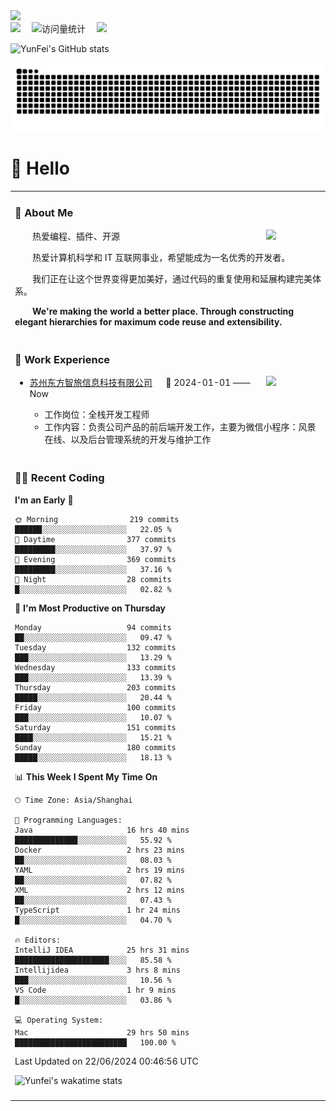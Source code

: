   <!-- dynamic typing effect 动态打字效果 -->
  <div>
    <a href="http://yunfei.plus">
      <img src="https://readme-typing-svg.demolab.com?font=Fira+Code&pause=1000&width=435&lines=console.log(%22Hello%2C%20World%22);祝您今天愉快!&center=true&size=27" />
    </a>
  </div>

  <div>
    <a href="http://yunfei.plus/"><img src="https://img.shields.io/badge/Website-博客-8c36db" /></a>&emsp;
    <!-- visitor -->
    <img src="https://komarev.com/ghpvc/?username=yunfeidog&label=Views&color=orange&style=flat" alt="访问量统计" />&emsp;
    <!-- wakatime -->    
    <a href="https://wakatime.com/@yunfeidog"><img src="https://wakatime.com/badge/user/42d0678c-368b-448b-9a77-5d21c5b55352.svg" /></a>
  </div>

![YunFei's GitHub stats](https://github-readme-stats.vercel.app/api?username=yunfeidog)

![snake](./dist/github-contribution-grid-snake.svg)

#  🙋 Hello

<table>


<tr><td>

### 🤺 About Me

<img align="right" width="88" src="https://cdn.jsdelivr.net/gh/yunfeidog/yunfeidog/assets/images/jobs.png" />

<p>&emsp;&emsp;热爱编程、插件、开源</p>
<p>&emsp;&emsp;热爱计算机科学和 IT 互联网事业，希望能成为一名优秀的开发者。</p>
<p>&emsp;&emsp;我们正在让这个世界变得更加美好，通过代码的重复使用和延展构建完美体系。</p>
<p>&emsp;&emsp;<strong>We're making the world a better place. Through constructing elegant hierarchies for maximum code reuse and extensibility.</strong></p>

</td></tr> 

<tr><td>

### 🏢 Work Experience

<img align="right" width="88" src="https://cdn.jsdelivr.net/gh/yunfeidog/yunfeidog/assets/images/yuanze.png" />

- [苏州东方智旅信息科技有限公司](http://www.leyoobao.com/) &emsp; 📌 2024-01-01 —— Now

    - 工作岗位：全栈开发工程师
    - 工作内容：负责公司产品的前后端开发工作，主要为微信小程序：风景在线、以及后台管理系统的开发与维护工作


</td></tr>

<tr><td>

### 👩‍💻 Recent Coding
<!--START_SECTION:waka-->
**I'm an Early 🐤** 

```text
🌞 Morning                219 commits         ██████░░░░░░░░░░░░░░░░░░░   22.05 % 
🌆 Daytime                377 commits         █████████░░░░░░░░░░░░░░░░   37.97 % 
🌃 Evening                369 commits         █████████░░░░░░░░░░░░░░░░   37.16 % 
🌙 Night                  28 commits          █░░░░░░░░░░░░░░░░░░░░░░░░   02.82 % 
```
📅 **I'm Most Productive on Thursday** 

```text
Monday                   94 commits          ██░░░░░░░░░░░░░░░░░░░░░░░   09.47 % 
Tuesday                  132 commits         ███░░░░░░░░░░░░░░░░░░░░░░   13.29 % 
Wednesday                133 commits         ███░░░░░░░░░░░░░░░░░░░░░░   13.39 % 
Thursday                 203 commits         █████░░░░░░░░░░░░░░░░░░░░   20.44 % 
Friday                   100 commits         ███░░░░░░░░░░░░░░░░░░░░░░   10.07 % 
Saturday                 151 commits         ████░░░░░░░░░░░░░░░░░░░░░   15.21 % 
Sunday                   180 commits         █████░░░░░░░░░░░░░░░░░░░░   18.13 % 
```


📊 **This Week I Spent My Time On** 

```text
🕑︎ Time Zone: Asia/Shanghai

💬 Programming Languages: 
Java                     16 hrs 40 mins      ██████████████░░░░░░░░░░░   55.92 % 
Docker                   2 hrs 23 mins       ██░░░░░░░░░░░░░░░░░░░░░░░   08.03 % 
YAML                     2 hrs 19 mins       ██░░░░░░░░░░░░░░░░░░░░░░░   07.82 % 
XML                      2 hrs 12 mins       ██░░░░░░░░░░░░░░░░░░░░░░░   07.43 % 
TypeScript               1 hr 24 mins        █░░░░░░░░░░░░░░░░░░░░░░░░   04.70 % 

🔥 Editors: 
IntelliJ IDEA            25 hrs 31 mins      █████████████████████░░░░   85.58 % 
Intellijidea             3 hrs 8 mins        ███░░░░░░░░░░░░░░░░░░░░░░   10.56 % 
VS Code                  1 hr 9 mins         █░░░░░░░░░░░░░░░░░░░░░░░░   03.86 % 

💻 Operating System: 
Mac                      29 hrs 50 mins      █████████████████████████   100.00 % 
```


 Last Updated on 22/06/2024 00:46:56 UTC
<!--END_SECTION:waka-->

![Yunfei's wakatime stats](https://github-readme-stats.vercel.app/api/wakatime?username=yunfeidog)

</td></tr>




<tr><td>

